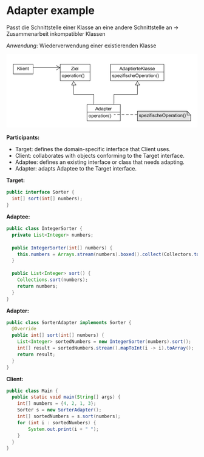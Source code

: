 # Adapter example

Passt die Schnittstelle einer Klasse an eine andere Schnittstelle an &rarr; Zusammenarbeit inkompatibler Klassen

_Anwendung_: Wiederverwendung einer existierenden Klasse

![adapter](../class-diagrams/adapter.png)

**Participants:**

* Target: defines the domain-specific interface that Client uses.
* Client: collaborates with objects conforming to the Target interface.
* Adaptee: defines an existing interface or class that needs adapting. 
* Adapter: adapts Adaptee to the Target interface.

**Target:**

  ```java
  public interface Sorter {
    int[] sort(int[] numbers);
  }
  ```
  
**Adaptee:**

  ```java
  public class IntegerSorter {
    private List<Integer> numbers;

    public IntegerSorter(int[] numbers) {
      this.numbers = Arrays.stream(numbers).boxed().collect(Collectors.toList());
    }

    public List<Integer> sort() {
      Collections.sort(numbers);
      return numbers;
    }
  }
  ```

**Adapter:**

  ```java
  public class SorterAdapter implements Sorter {
    @Override
    public int[] sort(int[] numbers) {
      List<Integer> sortedNumbers = new IntegerSorter(numbers).sort();
      int[] result = sortedNumbers.stream().mapToInt(i -> i).toArray();
      return result;
    }
  }
  ```
  
**Client:**

  ```java
  public class Main {
    public static void main(String[] args) {
      int[] numbers = {4, 2, 1, 3};
      Sorter s = new SorterAdapter();
      int[] sortedNumbers = s.sort(numbers);
      for (int i : sortedNumbers) {
          System.out.print(i + " ");
      }
    }
  }
  ```
